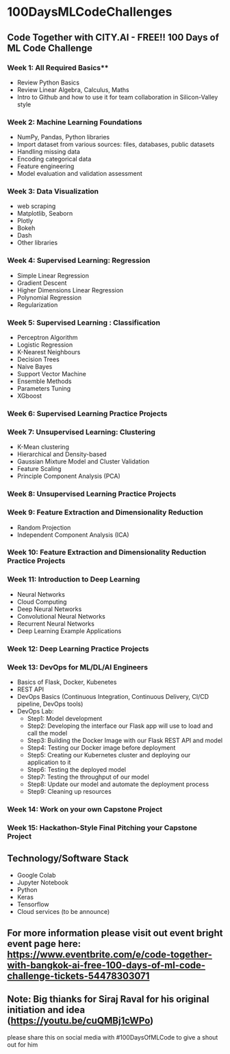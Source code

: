 # 100DaysMLCodeChallenges
## Code Together with CITY.AI - FREE!! 100 Days of ML Code Challenge

### Week 1: All Required Basics**

- Review Python Basics
- Review Linear Algebra, Calculus, Maths
- Intro to Github and how to use it for team collaboration in Silicon-Valley style

###  Week 2: Machine Learning Foundations

- NumPy, Pandas, Python libraries
- Import dataset from various sources: files, databases, public datasets
- Handling missing data
- Encoding categorical data
- Feature engineering
- Model evaluation and validation assessment

### Week 3:  Data Visualization
- web scraping
- Matplotlib, Seaborn
- Plotly
- Bokeh
- Dash
- Other libraries

### Week 4:  Supervised Learning: Regression

- Simple Linear Regression
- Gradient Descent
- Higher Dimensions Linear Regression
- Polynomial Regression
- Regularization

### Week 5:  Supervised Learning : Classification

- Perceptron Algorithm
- Logistic Regression
- K-Nearest Neighbours
- Decision Trees
- Naive Bayes
- Support Vector Machine
- Ensemble Methods
- Parameters Tuning
- XGboost

### Week 6: Supervised Learning Practice Projects

### Week 7: Unsupervised Learning: Clustering

- K-Mean clustering
- Hierarchical and Density-based
- Gaussian Mixture Model and Cluster Validation
- Feature Scaling
- Principle Component Analysis (PCA)

### Week 8: Unsupervised Learning Practice Projects

### Week 9:  Feature Extraction and Dimensionality Reduction

- Random Projection
- Independent Component Analysis (ICA)

### Week 10:  Feature Extraction and Dimensionality Reduction Practice Projects

### Week 11:  Introduction to Deep Learning

- Neural Networks
- Cloud Computing
- Deep Neural Networks
- Convolutional Neural Networks
- Recurrent Neural Networks
- Deep Learning Example Applications

### Week 12:  Deep Learning Practice Projects

### Week 13:  DevOps for ML/DL/AI Engineers

- Basics of Flask, Docker, Kubenetes
- REST API
- DevOps Basics (Continuous Integration, Continuous Delivery, CI/CD pipeline, DevOps tools)
- DevOps Lab:
    - Step1: Model development
    - Step2: Developing the interface our Flask app will use to load and call the model
    - Step3: Building the Docker Image with our Flask REST API and model
    - Step4: Testing our Docker image before deployment
    - Step5: Creating our Kubernetes cluster and deploying our application to it
    - Step6: Testing the deployed model
    - Step7: Testing the throughput of our model
    - Step8: Update our model and automate the deployment process
    - Step9: Cleaning up resources

### Week 14:  Work on your own Capstone Project

### Week 15:  Hackathon-Style Final Pitching your Capstone Project

## Technology/Software Stack

- Google Colab
- Jupyter Notebook
- Python
- Keras
- Tensorflow
- Cloud services (to be announce)

## For more information please visit out event bright event page here: https://www.eventbrite.com/e/code-together-with-bangkok-ai-free-100-days-of-ml-code-challenge-tickets-54478303071

## Note: Big thianks for Siraj Raval for his original initiation and idea (https://youtu.be/cuQMBj1cWPo)
please share this on social media with #100DaysOfMLCode to give a shout out for him
